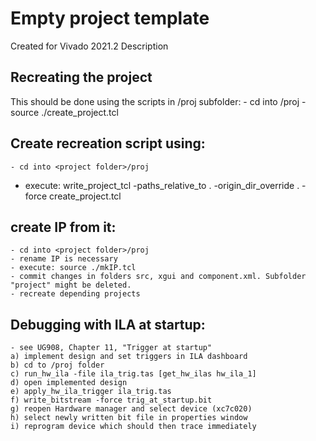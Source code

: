 # Empty project template
Created for Vivado 2021.2
Description

## Recreating the project
This should be done using the scripts in /proj subfolder:
	- cd into <project folder>/proj
	- source ./create_project.tcl

## Create recreation script using:
	- cd into <project folder>/proj
  - execute: write_project_tcl -paths_relative_to . -origin_dir_override . -force create_project.tcl

## create IP from it:
	- cd into <project folder>/proj
	- rename IP is necessary
	- execute: source ./mkIP.tcl
	- commit changes in folders src, xgui and component.xml. Subfolder "project" might be deleted.
	- recreate depending projects

## Debugging with ILA at startup:
	- see UG908, Chapter 11, "Trigger at startup"
	a) implement design and set triggers in ILA dashboard
	b) cd to /proj folder
	c) run_hw_ila -file ila_trig.tas [get_hw_ilas hw_ila_1]
	d) open implemented design
	e) apply_hw_ila_trigger ila_trig.tas
	f) write_bitstream -force trig_at_startup.bit
	g) reopen Hardware manager and select device (xc7c020)
	h) select newly written bit file in properties window
	i) reprogram device which should then trace immediately